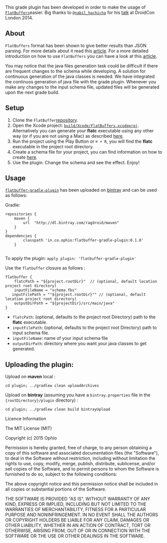 This grade plugin has been developed in order to make the usage of [`FlatBuffers`](https://github.com/google/flatbuffers)easier. Big thanks to [`@nabil_hachicha`](https://twitter.com/nabil_hachicha) for his [talk](https://skillsmatter.com/skillscasts/5984-build-your-gradle-plugin#video) at DroidCon London 2014.

## About
`FlatBuffers` format has been shown to give better results than JSON parsing. For more details about it read this [article](https://code.facebook.com/posts/872547912839369/improving-facebook-s-performance-on-android-with-flatbuffers/). For a more detailed introduction on how to use `FlatBuffers` you can have a look at this [article](https://code.facebook.com/posts/872547912839369/improving-facebook-s-performance-on-android-with-flatbuffers/). 

You may notice that the java files generation task could be difficult if there are frequent changes to the schema while developing. A solution for continuous generation of the java classes is needed. We have integrated the continuos generation of java file with the grade plugin. Whenever you make any changes to the input schema file, updated files will be generated upon the next grade build.

## Setup

1. Clone the `FlatBuffer`[repository](https://github.com/google/flatbuffers). 
2. Open the Xcode project: [`build/Xcode/FlatBuffers.xcodeproj`](https://github.com/google/flatbuffers/tree/master/build/Xcode/FlatBuffers.xcodeproj). Alternatively you can generate your **flatc** executable using any other way (or if you are not using a Mac) as described [here](https://google.github.io/flatbuffers/index.html).
3. Run the project using the Play Button or `⌘ + R`, you will find the **flatc** executable in the project root directory.
4. Create a schema file for your project, you can find information on how to create [here](https://google.github.io/flatbuffers/md__schemas.html).
5. Use the plugin. Change the schema and see the effect. Enjoy!

## Usage

[`flatbuffer-gradle-plugin`](plugin/) has been uploaded on [bintray](https://bintray.com/ophio/maven/flatbuffer-gradle-plugin/_latestVersion) and can be used as follows:

Gradle:

```
repositories {
    maven {
        url  "http://dl.bintray.com/ragdroid/maven" 
    }
}
dependencies {
        classpath 'in.co.ophio:flatbuffer-gradle-plugin:0.1.0'
    }
    
```
To apply the plugin: `apply plugin: 'flatbuffer-gradle-plugin'`

Use the `flatbuffer` closure as follows :

```
flatbuffer {
    flatcPath = "${project.rootDir}"  // (optional, default location project root directory)
    inputFileName = "schema.fbs" 
   inputFilePath = ""${project.rootDir}"" // (optional, default location project root directory)
    outputDirPath = "${projectDir}/src/main/java"
}
```

* `flatcPath`: (optional, defaults to the project root Directory) path to the **flatc** executable.
* `inputFilePath`: (optional, defaults to the project root Directory) path to input schema file.
* `inputFileName`: name of your input schema file
* `outputDirPath`: directory where you want your java classes to get generated.

## Uploading the plugin:

Upload on **maven** local :

```
cd plugin; ../gradlew clean uploadArchives
```

Upload on **bintray** (assuming you have a `bintray.properties` file in the `{rootDirectory}/plugin` directory) : 

```
cd plugin; ../gradlew clean build bintrayUpload
```
Licence Information

The MIT License (MIT)

Copyright (c) 2015 Ophio

Permission is hereby granted, free of charge, to any person obtaining a copy of this software and associated documentation files (the "Software"), to deal in the Software without restriction, including without limitation the rights to use, copy, modify, merge, publish, distribute, sublicense, and/or sell copies of the Software, and to permit persons to whom the Software is furnished to do so, subject to the following conditions:

The above copyright notice and this permission notice shall be included in all copies or substantial portions of the Software.

THE SOFTWARE IS PROVIDED "AS IS", WITHOUT WARRANTY OF ANY KIND, EXPRESS OR IMPLIED, INCLUDING BUT NOT LIMITED TO THE WARRANTIES OF MERCHANTABILITY, FITNESS FOR A PARTICULAR PURPOSE AND NONINFRINGEMENT. IN NO EVENT SHALL THE AUTHORS OR COPYRIGHT HOLDERS BE LIABLE FOR ANY CLAIM, DAMAGES OR OTHER LIABILITY, WHETHER IN AN ACTION OF CONTRACT, TORT OR OTHERWISE, ARISING FROM, OUT OF OR IN CONNECTION WITH THE SOFTWARE OR THE USE OR OTHER DEALINGS IN THE SOFTWARE.